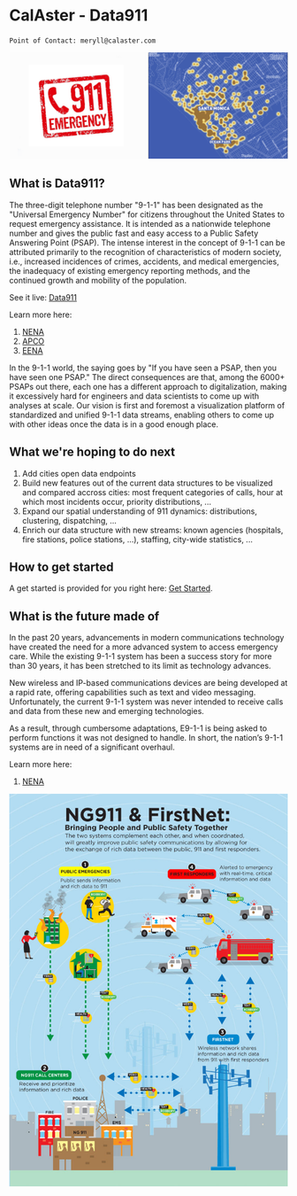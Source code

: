 # CalAster - Data911
`Point of Contact: meryll@calaster.com`

![Banner](/wiki/assets/banner.png)

## What is Data911?

The three-digit telephone number "9-1-1" has been designated as the "Universal Emergency Number" for citizens throughout the United States to request emergency assistance. It is intended as a nationwide telephone number and gives the public fast and easy access to a Public Safety Answering Point (PSAP). The intense interest in the concept of 9-1-1 can be attributed primarily to the recognition of characteristics of modern society, i.e., increased incidences of crimes, accidents, and medical emergencies, the inadequacy of existing emergency reporting methods, and the continued growth and mobility of the population.

See it live: [Data911](https://911.calaster.com)

Learn more here:
 1. [NENA](https://www.nena.org/)
 2. [APCO](https://www.apcointl.org/)
 3. [EENA](https://eena.org/)

In the 9-1-1 world, the saying goes by "If you have seen a PSAP, then you have seen one PSAP." The direct consequences are that, among the 6000+ PSAPs out there, each one has a different approach to digitalization, making it excessively hard for engineers and data scientists to come up with analyses at scale. Our vision is first and foremost a visualization platform of standardized and unified 9-1-1 data streams, enabling others to come up with other ideas once the data is in a good enough place.

## What we're hoping to do next

 1. Add cities open data endpoints
 2. Build new features out of the current data structures to be visualized and compared accross cities: most frequent categories of calls, hour at which most incidents occur, priority distributions, ...
 3. Expand our spatial understanding of 911 dynamics: distributions, clustering, dispatching, ...
 4. Enrich our data structure with new streams: known agencies (hospitals, fire stations, police stations, ...), staffing, city-wide statistics, ...

## How to get started

A get started is provided for you right here: [Get Started](https://github.com/cal-aster/data911/blob/master/wiki/get_started.md).

## What is the future made of

In the past 20 years, advancements in modern communications technology have created the need for a more advanced system to access emergency care. While the existing 9-1-1 system has been a success story for more than 30 years, it has been stretched to its limit as technology advances.

New wireless and IP-based communications devices are being developed at a rapid rate, offering capabilities such as text and video messaging. Unfortunately, the current 9-1-1 system was never intended to receive calls and data from these new and emerging technologies.

As a result, through cumbersome adaptations, E9-1-1 is being asked to perform functions it was not designed to handle. In short, the nation’s 9-1-1 systems are in need of a significant overhaul.

Learn more here:
 1. [NENA](https://www.nena.org/page/NG911_Project)

![NG911 Infographic](/wiki/assets/NG911-infographic.jpg)
